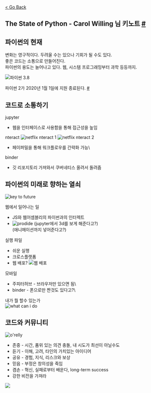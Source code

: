 [< Go Back](../index.md)

The State of Python - Carol Willing 님 키노트 [#](https://www.pycon.kr/program/talk-detail?id=153)
---

파이썬의 현재
---
변화는 영구적이다. 두려울 수는 있으나 기회가 될 수도 있다.\
좋은 코드는 소통으로 만들어진다.\
파이썬의 용도는 늘어나고 있다. 웹, 시스템 프로그래밍부터 과학 등등까지.

![파이썬 3.8](./static/4.1.jpg)

파이썬 2가 2020년 1월 1일에 지원 종료된다. [#](http://pythonclock.org)


코드로 소통하기
---
jupyter
* 웹을 인터페이스로 사용함을 통해 접근성을 높임

nteract
![netflix nteract 1](./static/4.2.jpg)
![netflix nteract 2](./static/4.3.jpg)
* 페이퍼밀을 통해 워크플로우를 간략화 가능\

binder
* 깃 리포지토리 가져와서 쿠버네티스 올려서 돌려줌


파이썬의 미래로 향하는 열쇠
---
![key to future](./static/4.4.jpg)

웹에서 일어나는 일
* JS와 웹어셈블리의 파이썬과의 인터렉트
* ![prodide](./static/4.5.jpg)
(jupyter에서 3d를 보게 해준다고?)\
(애니메이션까지 넣어준다고?)

실행 파일
* 쉬운 실행
* 크로스플랫폼
* 웹 배포?
![웹 배포](./static/4.6.jpg)

모바일
* 주피터허브 - 브라우저만 있으면 됨\
* binder - 폰으로만 짠것도 있다고?\

내가 뭘 할수 있는가\
![what can i do](./static/4.7.jpg)

코드와 커뮤니티
---
![o'relly](./static/4.8.jpg)

* 존중 - 시간, 품위 있는 의견 충돌, 내 시도가 최선이 아닐수도
* 듣기 - 이해, 고려, 타인의 가치있는 아이디어
* 공유 - 경험, 지식, 리스크와 보상
* 믿음 - 부정은 창의성을 죽임
* 겸손 - 혁신, 실패로부터 배운다, long-term success
* 강한 비전을 가져라

![](./static/4.9.jpg)
